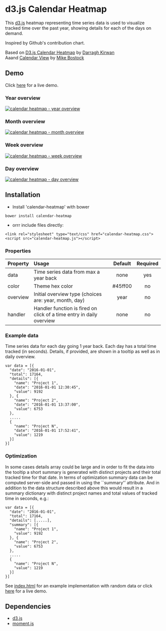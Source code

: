 # d3.js Calendar Heatmap

This [d3.js](https://d3js.org/) heatmap representing time series data is used to visualize tracked time over the past year, showing details for each of the days on demand.

Inspired by Github's contribution chart.

Based on [D3.js Calendar Heatmap](https://github.com/DKirwan/calendar-heatmap) by [Darragh Kirwan](https://github.com/DKirwan)  
Aaand [Calendar View](https://bl.ocks.org/mbostock/4063318) by [Mike Bostock](https://github.com/mbostock)

## Demo
Click <a href="https://rawgit.com/g1eb/calendar-heatmap/master/" target="_blank">here</a> for a live demo.

### Year overview
[![calendar heatmap - year overview](https://raw.githubusercontent.com/g1eb/calendar-heatmap/master/images/screenshot_year_overview.png)](https://rawgit.com/g1eb/calendar-heatmap/master/)

### Month overview
[![calendar heatmap - month overview](https://raw.githubusercontent.com/g1eb/calendar-heatmap/master/images/screenshot_month_overview.png)](https://rawgit.com/g1eb/calendar-heatmap/master/)

### Week overview
[![calendar heatmap - week overview](https://raw.githubusercontent.com/g1eb/calendar-heatmap/master/images/screenshot_week_overview.png)](https://rawgit.com/g1eb/calendar-heatmap/master/)

### Day overview
[![calendar heatmap - day overview](https://raw.githubusercontent.com/g1eb/calendar-heatmap/master/images/screenshot_day_overview.png)](https://rawgit.com/g1eb/calendar-heatmap/master/)

## Installation

- Install 'calendar-heatmap' with bower

```
bower install calendar-heatmap
```

- orrr include files directly:

```
<link rel="stylesheet" type="text/css" href="calendar-heatmap.css">
<script src="calendar-heatmap.js"></script>
```

### Properties

|Property        | Usage           | Default  | Required |
|:------------- |:-------------|:-----:|:-----:|
| data | Time series data from max a year back | none | yes |
| color | Theme hex color | #45ff00 | no |
| overview | Initial overview type (choices are: year, month, day) | year | no |
| handler | Handler function is fired on click of a time entry in daily overview | none | no |

### Example data

Time series data for each day going 1 year back.
Each day has a total time tracked (in seconds).
Details, if provided, are shown in a tooltip as well as in daily overview.

```
var data = [{
  "date": "2016-01-01",
  "total": 17164,
  "details": [{
    "name": "Project 1",
    "date": "2016-01-01 12:30:45",
    "value": 9192
  }, {
    "name": "Project 2",
    "date": "2016-01-01 13:37:00",
    "value": 6753
  },
  .....
  {
    "name": "Project N",
    "date": "2016-01-01 17:52:41",
    "value": 1219
  }]
}]
```

### Optimization

In some cases details array could be large and in order to fit the data into the tooltip a short summary is generated with distinct projects and their total tracked time for that date.
In terms of optimization summary data can be computed server-side and passed in using the ``summary'' attribute.
And in addition to the data structure described above this would result in a summary dictionary with distinct project names and total values of tracked time in seconds, e.g.:

```
var data = [{
  "date": "2016-01-01",
  "total": 17164,
  "details": [.....],
  "summary": [{
    "name": "Project 1",
    "value": 9192
  }, {
    "name": "Project 2",
    "value": 6753
  },
  .....
  {
    "name": "Project N",
    "value": 1219
  }]
}]
```

See [index.html](https://github.com/g1eb/calendar-heatmap/blob/master/index.html) for an example implementation with random data or click <a href="https://rawgit.com/g1eb/calendar-heatmap/master/" target="_blank">here</a> for a live demo.

## Dependencies

* [d3.js](https://d3js.org/)
* [moment.js](http://momentjs.com/)
